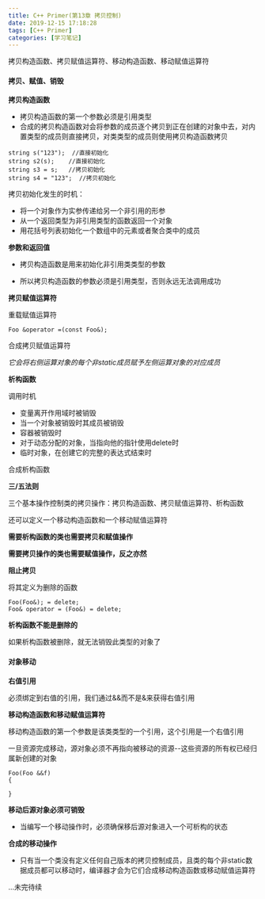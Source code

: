 ```yaml
---
title: C++ Primer(第13章 拷贝控制)
date: 2019-12-15 17:18:28
tags: [C++ Primer]
categories: [学习笔记]
---
```




拷贝构造函数、拷贝赋值运算符、移动构造函数、移动赋值运算符

<!--more-->



#### 拷贝、赋值、销毁

**拷贝构造函数**

- 拷贝构造函数的第一个参数必须是引用类型
- 合成的拷贝构造函数对会将参数的成员逐个拷贝到正在创建的对象中去，对内置类型的成员则直接拷贝，对类类型的成员则使用拷贝构造函数拷贝



```
string s("123");  //直接初始化
string s2(s);    //直接初始化
string s3 = s;   //拷贝初始化
string s4 = "123";  //拷贝初始化
```

拷贝初始化发生的时机：

- 将一个对象作为实参传递给另一个非引用的形参
- 从一个返回类型为非引用类型的函数返回一个对象
- 用花括号列表初始化一个数组中的元素或者聚合类中的成员



**参数和返回值**

- 拷贝构造函数是用来初始化非引用类类型的参数

- 所以拷贝构造函数的参数必须是引用类型，否则永远无法调用成功



**拷贝赋值运算符**

重载赋值运算符

```
Foo &operator =(const Foo&);
```



合成拷贝赋值运算符

*它会将右侧运算对象的每个非static成员赋予左侧运算对象的对应成员*



**析构函数**

调用时机

- 变量离开作用域时被销毁
- 当一个对象被销毁时其成员被销毁
- 容器被销毁时
- 对于动态分配的对象，当指向他的指针使用delete时
- 临时对象，在创建它的完整的表达式结束时



合成析构函数



**三/五法则**

三个基本操作控制类的拷贝操作：拷贝构造函数、拷贝赋值运算符、析构函数

还可以定义一个移动构造函数和一个移动赋值运算符



**需要析构函数的类也需要拷贝和赋值操作**

**需要拷贝操作的类也需要赋值操作，反之亦然**



**阻止拷贝**

将其定义为删除的函数

```
Foo(Foo&); = delete;
Foo& operator = (Foo&) = delete;
```



**析构函数不能是删除的**

如果析构函数被删除，就无法销毁此类型的对象了







#### 对象移动



**右值引用**

必须绑定到右值的引用，我们通过&&而不是&来获得右值引用



**移动构造函数和移动赋值运算符**



移动构造函数的第一个参数是该类类型的一个引用，这个引用是一个右值引用

一旦资源完成移动，源对象必须不再指向被移动的资源--这些资源的所有权已经归属新创建的对象



```
Foo(Foo &&f)
{

}
```



**移动后源对象必须可销毁**

- 当编写一个移动操作时，必须确保移后源对象进入一个可析构的状态



**合成的移动操作**

- 只有当一个类没有定义任何自己版本的拷贝控制成员，且类的每个非static数据成员都可以移动时，编译器才会为它们合成移动构造函数或移动赋值运算符

...未完待续















